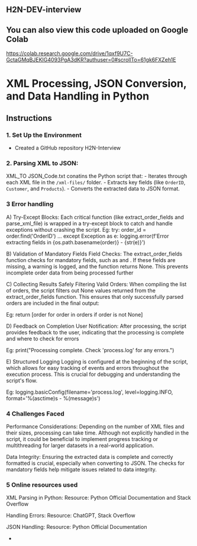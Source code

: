 ## H2N-DEV-interview

## You can also view this code uploaded on Google Colab

<https://colab.research.google.com/drive/1qxf9U7C-GctaGMqBJEKIG4093PgA3dKR?authuser=0#scrollTo=61gk6FXZeh1E>

# XML Processing, JSON Conversion, and Data Handling in Python



## Instructions

### 1. Set Up the Environment
- Created a GitHub repository H2N-Interview


### 2. **Parsing XML to JSON:**
   XML_TO JSON_Code.txt conatins the Python script that:
     - Iterates through each XML file in the `/xml-files/` folder.
     - Extracts key fields (like `OrderID`, `Customer`, and `Products`).
     - Converts the extracted data to JSON format.
	 
### 3 Error handling
A) Try-Except Blocks: Each critical function (like extract_order_fields and parse_xml_file) is wrapped in 
a try-except block to catch and handle exceptions without crashing the script.
Eg: 
try:
    order_id = order.find('OrderID')
    ...
except Exception as e:
    logging.error(f'Error extracting fields in {os.path.basename(order)} - {str(e)}')

B)  Validation of Mandatory Fields
Field Checks: The extract_order_fields function checks for mandatory fields, such as <OrderID> and <Customer>. 
If these fields are missing, a warning is logged, and the function returns None. This prevents incomplete order data from being processed further

C)   Collecting Results Safely
Filtering Valid Orders: When compiling the list of orders, the script filters out None values returned from 
the extract_order_fields function. This ensures that only successfully parsed orders are included in the final output:

Eg: return [order for order in orders if order is not None]

D) Feedback on Completion
User Notification: After processing, the script provides feedback to the user, 
indicating that the processing is complete and where to check for errors

Eg: print("Processing complete. Check 'process.log' for any errors.")

E)  Structured Logging
Logging is configured at the beginning of the script, which allows for easy tracking of events
and errors throughout the execution process. This is crucial for debugging and understanding the script's flow.

Eg: logging.basicConfig(filename='process.log', level=logging.INFO, format='%(asctime)s - %(message)s')

### 4 Challenges Faced
Performance Considerations: Depending on the number of XML files and their sizes, processing can take time.
Although not explicitly handled in the script, it could be beneficial to implement progress tracking or multithreading
for larger datasets in a real-world application.

Data Integrity:
Ensuring the extracted data is complete and correctly formatted is crucial, especially when converting to JSON.
 The checks for mandatory fields help mitigate issues related to data integrity.


### 5 Online resources used
XML Parsing in Python:
Resource: Python Official Documentation and Stack Overflow

Handling Errors:
Resource: ChatGPT, Stack Overflow

JSON Handling:
Resource: Python Official Documentation







-

